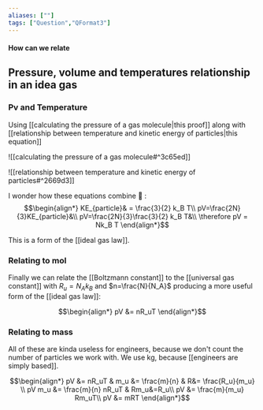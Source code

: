 ```yaml
---
aliases: [""]
tags: ["Question","QFormat3"]
---
```


#### How can we relate
## Pressure, volume and temperatures relationship in an idea gas
### Pv and Temperature
Using [[calculating the pressure of a gas molecule|this proof]] along with [[relationship between temperature and kinetic energy of particles|this equation]]

![[calculating the pressure of a gas molecule#^3c65ed]]

![[relationship between temperature and kinetic energy of particles#^2669d3]]

I wonder how these equations combine :thinking: :
$$\begin{align*}
   KE_{particle}& = \frac{3}{2} k_B T\\
pV=\frac{2N}{3}KE_{particle}&\\
pV=\frac{2N}{3}\frac{3}{2} k_B T&\\
\therefore pV = Nk_B T
\end{align*}$$

This is a form of the [[ideal gas law]].

### Relating to mol
Finally we can relate the [[Boltzmann constant]] to the [[universal gas constant]] with $R_u=N_A k_B$ and $n=\frac{N}{N_A}$ producing a more useful form of the [[ideal gas law]]:

$$\begin{align*}
   pV &= nR_uT
\end{align*}$$

### Relating to mass
All of these are kinda useless for engineers, because we don't count the number of particles we work with. We use kg, because [[engineers are simply based]].

$$\begin{align*}
  pV &= nR_uT &  m_u &= \frac{m}{n} &  R&= \frac{R_u}{m_u} \\
pV m_u  &= \frac{m}{n} nR_uT & Rm_u&=R_u\\
pV   &= \frac{m}{m_u} Rm_uT\\
pV   &= mRT
\end{align*}$$